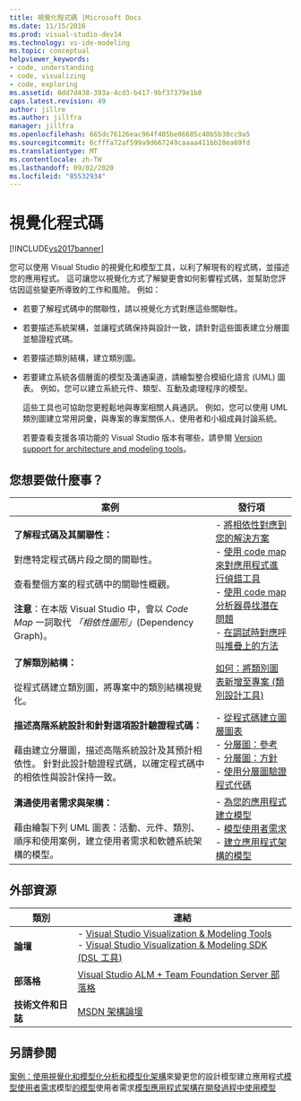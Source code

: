 ```yaml
---
title: 視覺化程式碼 |Microsoft Docs
ms.date: 11/15/2016
ms.prod: visual-studio-dev14
ms.technology: vs-ide-modeling
ms.topic: conceptual
helpviewer_keywords:
- code, understanding
- code, visualizing
- code, exploring
ms.assetid: 0dd7d438-393a-4cd3-b417-9bf37379e1b0
caps.latest.revision: 49
author: jillre
ms.author: jillfra
manager: jillfra
ms.openlocfilehash: 665dc76126eac964f405be06605c40b5b30cc9a5
ms.sourcegitcommit: 6cfffa72af599a9d667249caaaa411bb28ea69fd
ms.translationtype: MT
ms.contentlocale: zh-TW
ms.lasthandoff: 09/02/2020
ms.locfileid: "85532934"
---
```

# <a name="visualize-code"></a>視覺化程式碼
[!INCLUDE[vs2017banner](../includes/vs2017banner.md)]

您可以使用 Visual Studio 的視覺化和模型工具，以利了解現有的程式碼，並描述您的應用程式。 這可讓您以視覺化方式了解變更會如何影響程式碼，並幫助您評估因這些變更所導致的工作和風險。 例如：

- 若要了解程式碼中的關聯性，請以視覺化方式對應這些關聯性。

- 若要描述系統架構，並讓程式碼保持與設計一致，請針對這些圖表建立分層圖並驗證程式碼。

- 若要描述類別結構，建立類別圖。

- 若要建立系統各個層面的模型及溝通渠道，請繪製整合模組化語言 (UML) 圖表。 例如，您可以建立系統元件、類型、互動及處理程序的模型。

  這些工具也可協助您更輕鬆地與專案相關人員通訊。 例如，您可以使用 UML 類別圖建立常用詞彙，與專案的專案關係人、使用者和小組成員討論系統。

  若要查看支援各項功能的 Visual Studio 版本有哪些，請參閱 [Version support for architecture and modeling tools](../modeling/what-s-new-for-design-in-visual-studio.md#VersionSupport)。

## <a name="what-do-you-want-to-do"></a>您想要做什麼事？

|案例|發行項|
|-|-|
|**了解程式碼及其關聯性：**<br /><br /> 對應特定程式碼片段之間的關聯性。<br /><br /> 查看整個方案的程式碼中的關聯性概觀。<br /><br /> **注意**：在本版 Visual Studio 中，會以 *Code Map* 一詞取代 *「相依性圖形」*(Dependency Graph)。|-   [將相依性對應到您的解決方案](../modeling/map-dependencies-across-your-solutions.md)<br />-   [使用 code map 來對應用程式進行偵錯工具](../modeling/use-code-maps-to-debug-your-applications.md)<br />-   [使用 code map 分析器尋找潛在問題](../modeling/find-potential-problems-using-code-map-analyzers.md)<br />-   [在調試時對應呼叫堆疊上的方法](../debugger/map-methods-on-the-call-stack-while-debugging-in-visual-studio.md)|
|**了解類別結構：**<br /><br /> 從程式碼建立類別圖，將專案中的類別結構視覺化。|[如何：將類別圖表新增至專案 (類別設計工具)](../ide/how-to-add-class-diagrams-to-projects-class-designer.md)|
|**描述高階系統設計和針對這項設計驗證程式碼：**<br /><br /> 藉由建立分層圖，描述高階系統設計及其預計相依性。 針對此設計驗證程式碼，以確定程式碼中的相依性與設計保持一致。|-   [從程式碼建立圖層圖表](../modeling/create-layer-diagrams-from-your-code.md)<br />-   [分層圖：參考](../modeling/layer-diagrams-reference.md)<br />-   [分層圖：方針](../modeling/layer-diagrams-guidelines.md)<br />-   [使用分層圖驗證程式代碼](../modeling/validate-code-with-layer-diagrams.md)|
|**溝通使用者需求與架構：**<br /><br /> 藉由繪製下列 UML 圖表：活動、元件、類別、順序和使用案例，建立使用者需求和軟體系統架構的模型。|-   [為您的應用程式建立模型](../modeling/create-models-for-your-app.md)<br />-   [模型使用者需求](../modeling/model-user-requirements.md)<br />-   [建立應用程式架構的模型](../modeling/model-your-app-s-architecture.md)|

## <a name="external-resources"></a>外部資源

|**類別**|**連結**|
|------------------|---------------|
|**論壇**|-   [Visual Studio Visualization & Modeling Tools](https://social.msdn.microsoft.com/Forums/en-US/home?forum=vsarch)<br />-   [Visual Studio Visualization & Modeling SDK (DSL 工具)](https://social.msdn.microsoft.com/Forums/home?forum=dslvsarchx)|
|**部落格**|[Visual Studio ALM + Team Foundation Server 部落格](https://devblogs.microsoft.com/devops/welcome-to-the-visual-studio-alm-team-foundation-server-blog/)|
|**技術文件和日誌**|[MSDN 架構論壇](https://msdn.microsoft.com/architecture/default.aspx)|

## <a name="see-also"></a>另請參閱
 [案例：使用視覺化和模型化](../modeling/scenario-change-your-design-using-visualization-and-modeling.md)[分析和模型化架構](../modeling/analyze-and-model-your-architecture.md)來變更您的設計模型建立應用程式[模型使用者需求](../modeling/model-user-requirements.md)模型[的模型](../modeling/create-models-for-your-app.md)使用者需求[模型應用程式架構](../modeling/model-your-app-s-architecture.md)[在開發過程中使用模型](../modeling/use-models-in-your-development-process.md)
